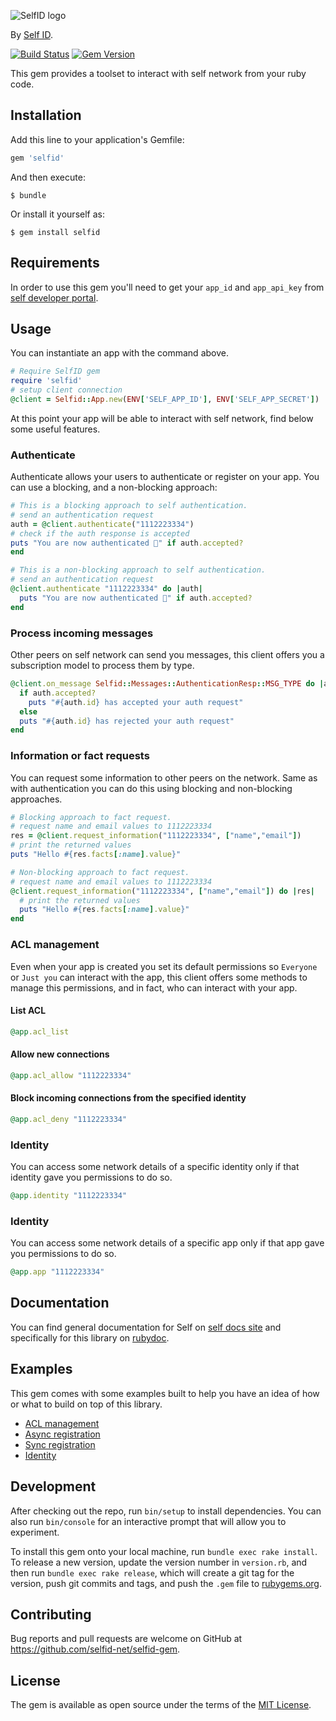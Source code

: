 ![SelfID logo](https://media-exp1.licdn.com/dms/image/C4E0BAQHiKfIfzq6P0w/company-logo_200_200/0?e=2159024400&v=beta&t=JDd8UXJlMG7AKpLNAP5nDYd75gQZT8E8s98xSc0jRO0)

By [Self ID](https://www.selfid.net/).

[![Build Status](https://api.travis-ci.org/selfid-net/selfid-gem.svg?branch=master)](http://travis-ci.org/selfid-net/selfid-gem)
[![Gem Version](https://badge.fury.io/rb/selfid.svg)](https://badge.fury.io/rb/selfid)

This gem provides a toolset to interact with self network from your ruby code.

## Installation

Add this line to your application's Gemfile:

```ruby
gem 'selfid'
```

And then execute:

    $ bundle

Or install it yourself as:

    $ gem install selfid

## Requirements

In order to use this gem you'll need to get your `app_id` and `app_api_key` from [self developer portal](https://developer.self.net).

## Usage

You can instantiate an app with the command above.
```ruby
# Require SelfID gem
require 'selfid'
# setup client connection
@client = Selfid::App.new(ENV['SELF_APP_ID'], ENV['SELF_APP_SECRET'])
```

At this point your app will be able to interact with self network, find below some useful features.

### Authenticate

Authenticate allows your users to authenticate or register on your app. You can use a blocking, and a non-blocking approach:

```ruby
# This is a blocking approach to self authentication.
# send an authentication request
auth = @client.authenticate("1112223334")
# check if the auth response is accepted
puts "You are now authenticated 🤘" if auth.accepted?
end
```
```ruby
# This is a non-blocking approach to self authentication.
# send an authentication request
@client.authenticate "1112223334" do |auth|
  puts "You are now authenticated 🤘" if auth.accepted?
end
```

### Process incoming messages

Other peers on self network can send you messages, this client offers you a subscription model to process them by type.
```ruby
@client.on_message Selfid::Messages::AuthenticationResp::MSG_TYPE do |auth|
  if auth.accepted?
    puts "#{auth.id} has accepted your auth request"
  else
  puts "#{auth.id} has rejected your auth request"
end
```

### Information or fact requests

You can request some information to other peers on the network. Same as with authentication you can do this using blocking and non-blocking approaches.
```ruby
# Blocking approach to fact request.
# request name and email values to 1112223334
res = @client.request_information("1112223334", ["name","email"])
# print the returned values
puts "Hello #{res.facts[:name].value}"
```
```ruby
# Non-blocking approach to fact request.
# request name and email values to 1112223334
@client.request_information("1112223334", ["name","email"]) do |res|
  # print the returned values
  puts "Hello #{res.facts[:name].value}"
end
```

### ACL management

Even when your app is created you set its default permissions so `Everyone` or `Just you` can interact with the app, this client offers some methods to manage this permissions, and in fact, who can interact with your app.

#### List ACL
```ruby
@app.acl_list
```
#### Allow new connections
```ruby
@app.acl_allow "1112223334"
```
#### Block incoming connections from the specified identity
```ruby
@app.acl_deny "1112223334"
```

### Identity
You can access some network details of a specific identity only if that identity gave you permissions to do so.
```ruby
@app.identity "1112223334"
```

### Identity
You can access some network details of a specific app only if that app gave you permissions to do so.
```ruby
@app.app "1112223334"
```

## Documentation

You can find general documentation for Self on [self docs site](https://docs.selfid.net/) and specifically for this library on [rubydoc](https://www.rubydoc.info/gems/selfid/).

## Examples

This gem comes with some examples built to help you have an idea of how or what to build on top of this library.
- [ACL management](examples/acl.rb)
- [Async registration](examples/async_registration.rb)
- [Sync registration](examples/sync_registration.rb)
- [Identity](examples/identity.rb)

## Development

After checking out the repo, run `bin/setup` to install dependencies. You can also run `bin/console` for an interactive prompt that will allow you to experiment.

To install this gem onto your local machine, run `bundle exec rake install`. To release a new version, update the version number in `version.rb`, and then run `bundle exec rake release`, which will create a git tag for the version, push git commits and tags, and push the `.gem` file to [rubygems.org](https://rubygems.org).

## Contributing

Bug reports and pull requests are welcome on GitHub at https://github.com/selfid-net/selfid-gem.


## License

The gem is available as open source under the terms of the [MIT License](LICENSE).
